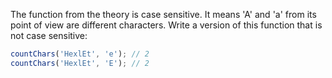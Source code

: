 
The function from the theory is case sensitive. It means 'A' and 'a' from its point of view are different characters. Write a version of this function that is not case sensitive:

```javascript
countChars('HexlEt', 'e'); // 2
countChars('HexlEt', 'E'); // 2
```
